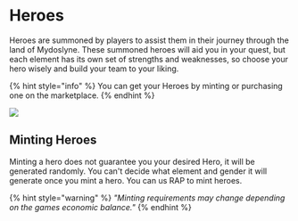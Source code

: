 # Heroes

Heroes are summoned by players to assist them in their journey through the land of Mydoslyne. These summoned heroes will aid you in your quest, but each element has its own set of strengths and weaknesses, so choose your hero wisely and build your team to your liking.

{% hint style="info" %}
You can get your Heroes by minting or purchasing one on the marketplace.&#x20;
{% endhint %}

![](../../../.gitbook/assets/271983240\_1461717624246931\_2705758135915237104\_n.png)

## Minting Heroes

Minting a hero does not guarantee you your desired Hero, it will be generated randomly. You can't decide what element and gender it will generate once you mint a hero. You can us RAP to mint heroes.

{% hint style="warning" %}
_"Minting requirements may change depending on the games economic balance."_
{% endhint %}
